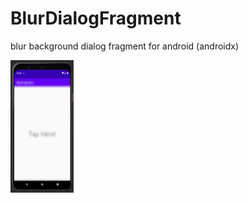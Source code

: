 # BlurDialogFragment
blur background dialog fragment for android (androidx)

<img src="https://raw.githubusercontent.com/hzandi/BlurDialogFragment/sample/screen_shot.png" width=20%>
